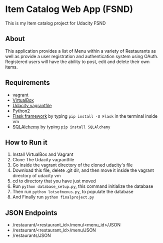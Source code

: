 # Item Catalog Web App (FSND)
This is my Item catalog project for Udacity FSND

## About
This application provides a list of Menu within a variety of Restaurants as well as provide a user registration and authentication system using OAuth. Registered users will have the ability to post, edit and delete their own items.

## Requirements
* [vagrant](https://www.vagrantup.com/downloads.html)
* [VirtualBox](https://www.virtualbox.org/wiki/Downloads)
* [Udacity vagrantfile](https://github.com/udacity/fullstack-nanodegree-vm)
* [Python2](https://www.python.org/downloads/)
* [Flask framework]() by typing `pip install -U Flask` in the terminal inside vm
* [SQLAlchemy]() by typing `pip install SQLAlchemy`

## How to Run it
1. Install VirtualBox and Vagrant
2. Clone The Udacity vagrantfile
3. Go inside the vagrant directory of the cloned udacity's file
4. Download this file, delete .git dir, and then move it inside the vagrant directory of udacity vm
5. cd to directory that you have just moved
6. Run `python database_setup.py`, this command initialize the database
7. Then run `python lotsofmenus.py`, to populate the database
8. And Finally run `python finalproject.py`

## JSON Endpoints
* /restaurant/<restaurant_id>/menu/<menu_id>/JSON
* /restaurant/<restaurant_id>/menu/JSON
* /restaurants/JSON
